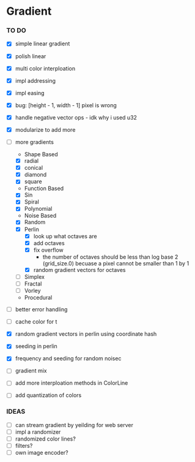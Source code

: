 # Gradient

### TO DO 

- [x] simple linear gradient
- [x] polish linear
- [x] multi color interploation
- [x] impl addressing
- [x] impl easing
- [x] bug: [height - 1, width - 1] pixel is wrong
- [x] handle negative vector ops - idk why i used u32
- [x] modularize to add more
- [ ] more gradients
    - Shape Based
    - [x] radial
    - [x] conical
    - [x] diamond
    - [x] square
    - Function Based
    - [x] Sin
    - [x] Spiral
    - [x] Polynomial
    - Noise Based
    - [x] Random
    - [x] Perlin
        - [x] look up what octaves are
        - [x] add octaves 
        - [x] fix overflow
            - the number of octaves should be less than log base 2 (grid_size.0) becuase a pixel cannot be smaller than 1 by 1
        - [x] random gradient vectors for octaves
    - [ ] Simplex
    - [ ] Fractal
    - [ ] Vorley
    - Procedural
    
- [ ] better error handling
- [ ] cache color for t
- [x] random gradient vectors in perlin using coordinate hash
- [x] seeding in perlin 
- [x] frequency and seeding for random noisec
- [ ] gradient mix
- [ ] add more interploation methods in ColorLine
- [ ] add quantization of colors

### IDEAS

- [ ] can stream gradient by yeilding for web server
- [ ] impl a randomizer
- [ ] randomized color lines?
- [ ] filters?
- [ ] own image encoder?